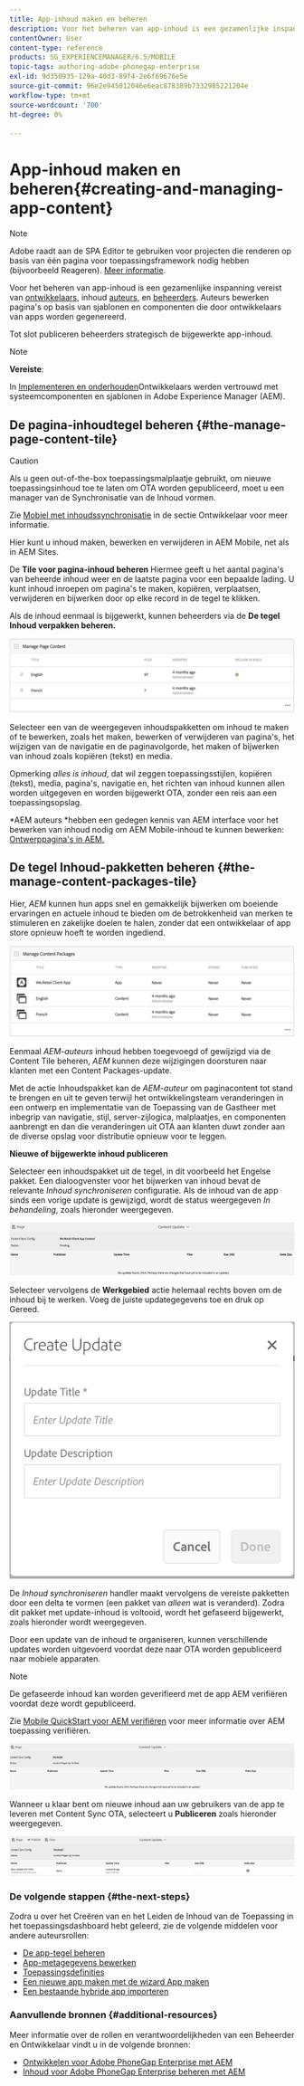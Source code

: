```yaml
---
title: App-inhoud maken en beheren
description: Voor het beheren van app-inhoud is een gezamenlijke inspanning van ontwikkelaars, auteurs van inhoud en beheerders vereist. Auteurs bewerken pagina's op basis van sjablonen en componenten die door ontwikkelaars van apps worden gegenereerd.
contentOwner: User
content-type: reference
products: SG_EXPERIENCEMANAGER/6.5/MOBILE
topic-tags: authoring-adobe-phonegap-enterprise
exl-id: 9d350935-129a-40d3-89f4-2e6f69676e5e
source-git-commit: 96e2e945012046e6eac878389b7332985221204e
workflow-type: tm+mt
source-wordcount: '700'
ht-degree: 0%

---
```


# App-inhoud maken en beheren{#creating-and-managing-app-content}

>[!NOTE]
>
>Adobe raadt aan de SPA Editor te gebruiken voor projecten die renderen op basis van één pagina voor toepassingsframework nodig hebben (bijvoorbeeld Reageren). [Meer informatie](/help/sites-developing/spa-overview.md).

Voor het beheren van app-inhoud is een gezamenlijke inspanning vereist van [ontwikkelaars](#developer), inhoud [auteurs](#author), en [beheerders](#administrator). Auteurs bewerken pagina&#39;s op basis van sjablonen en componenten die door ontwikkelaars van apps worden gegenereerd.

Tot slot publiceren beheerders strategisch de bijgewerkte app-inhoud.

>[!NOTE]
>
>**Vereiste**:
>
>In [Implementeren en onderhouden](/help/sites-deploying/deploy.md)Ontwikkelaars werden vertrouwd met systeemcomponenten en sjablonen in Adobe Experience Manager (AEM).

## De pagina-inhoudtegel beheren {#the-manage-page-content-tile}

>[!CAUTION]
>
>Als u geen out-of-the-box toepassingsmalplaatje gebruikt, om nieuwe toepassingsinhoud toe te laten om OTA worden gepubliceerd, moet u een manager van de Synchronisatie van de Inhoud vormen.
>
>Zie [Mobiel met inhoudssynchronisatie](/help/mobile/phonegap-contentsync.md) in de sectie Ontwikkelaar voor meer informatie.

Hier kunt u inhoud maken, bewerken en verwijderen in AEM Mobile, net als in AEM Sites.

De **Tile voor pagina-inhoud beheren** Hiermee geeft u het aantal pagina&#39;s van beheerde inhoud weer en de laatste pagina voor een bepaalde lading. U kunt inhoud inroepen om pagina&#39;s te maken, kopiëren, verplaatsen, verwijderen en bijwerken door op elke record in de tegel te klikken.

Als de inhoud eenmaal is bijgewerkt, kunnen beheerders via de **De tegel Inhoud verpakken beheren.**

![chlimage_1-161](assets/chlimage_1-161.png)

Selecteer een van de weergegeven inhoudspakketten om inhoud te maken of te bewerken, zoals het maken, bewerken of verwijderen van pagina&#39;s, het wijzigen van de navigatie en de paginavolgorde, het maken of bijwerken van inhoud zoals kopiëren (tekst) en media.

Opmerking *alles is inhoud*, dat wil zeggen toepassingsstijlen, kopiëren (tekst), media, pagina&#39;s, navigatie en, het richten van inhoud kunnen allen worden uitgegeven en worden bijgewerkt OTA, zonder een reis aan een toepassingsopslag.

*AEM auteurs *hebben een gedegen kennis van AEM interface voor het bewerken van inhoud nodig om AEM Mobile-inhoud te kunnen bewerken: [Ontwerppagina&#39;s in AEM.](/help/sites-authoring/qg-page-authoring.md)

## De tegel Inhoud-pakketten beheren {#the-manage-content-packages-tile}

Hier, *AEM* kunnen hun apps snel en gemakkelijk bijwerken om boeiende ervaringen en actuele inhoud te bieden om de betrokkenheid van merken te stimuleren en zakelijke doelen te halen, zonder dat een ontwikkelaar of app store opnieuw hoeft te worden ingediend.

![chlimage_1-162](assets/chlimage_1-162.png)

Eenmaal *AEM-auteurs* inhoud hebben toegevoegd of gewijzigd via de Content Tile beheren, *AEM* kunnen deze wijzigingen doorsturen naar klanten met een Content Packages-update.

Met de actie Inhoudspakket kan de *AEM-auteur* om paginacontent tot stand te brengen en uit te geven terwijl het ontwikkelingsteam veranderingen in een ontwerp en implementatie van de Toepassing van de Gastheer met inbegrip van navigatie, stijl, server-zijlogica, malplaatjes, en componenten aanbrengt en dan die veranderingen uit OTA aan klanten duwt zonder aan de diverse opslag voor distributie opnieuw voor te leggen.

**Nieuwe of bijgewerkte inhoud publiceren**

Selecteer een inhoudspakket uit de tegel, in dit voorbeeld het Engelse pakket. Een dialoogvenster voor het bijwerken van inhoud bevat de relevante *Inhoud synchroniseren* configuratie. Als de inhoud van de app sinds een vorige update is gewijzigd, wordt de status weergegeven *In behandeling*, zoals hieronder weergegeven.

![chlimage_1-163](assets/chlimage_1-163.png)

Selecteer vervolgens de **Werkgebied** actie helemaal rechts boven om de inhoud bij te werken. Voeg de juiste updategegevens toe en druk op Gereed.

![chlimage_1-164](assets/chlimage_1-164.png)

De *Inhoud synchroniseren* handler maakt vervolgens de vereiste pakketten door een delta te vormen (een pakket van *alleen* wat is veranderd). Zodra dit pakket met update-inhoud is voltooid, wordt het gefaseerd bijgewerkt, zoals hieronder wordt weergegeven.

Door een update van de inhoud te organiseren, kunnen verschillende updates worden uitgevoerd voordat deze naar OTA worden gepubliceerd naar mobiele apparaten.

>[!NOTE]
>
>De gefaseerde inhoud kan worden geverifieerd met de app AEM verifiëren voordat deze wordt gepubliceerd.
>
>Zie [Mobile QuickStart voor AEM verifiëren](/help/mobile/phonegap-mobile-quickstart.md) voor meer informatie over AEM toepassing verifiëren.

![chlimage_1-165](assets/chlimage_1-165.png)

Wanneer u klaar bent om nieuwe inhoud aan uw gebruikers van de app te leveren met Content Sync OTA, selecteert u **Publiceren** zoals hieronder weergegeven.

![chlimage_1-166](assets/chlimage_1-166.png)

### De volgende stappen {#the-next-steps}

Zodra u over het Creëren van en het Leiden de Inhoud van de Toepassing in het toepassingsdashboard hebt geleerd, zie de volgende middelen voor andere auteursrollen:

* [De app-tegel beheren](/help/mobile/phonegap-app-details-tile.md)
* [App-metagegevens bewerken](/help/mobile/phonegap-editmetadata.md)
* [Toepassingsdefinities](/help/mobile/phonegap-app-definitions.md)
* [Een nieuwe app maken met de wizard App maken](/help/mobile/phonegap-create-new-app.md)
* [Een bestaande hybride app importeren](/help/mobile/phonegap-adding-content-to-imported-app.md)

### Aanvullende bronnen {#additional-resources}

Meer informatie over de rollen en verantwoordelijkheden van een Beheerder en Ontwikkelaar vindt u in de volgende bronnen:

* [Ontwikkelen voor Adobe PhoneGap Enterprise met AEM](/help/mobile/developing-in-phonegap.md)
* [Inhoud voor Adobe PhoneGap Enterprise beheren met AEM](/help/mobile/administer-phonegap.md)
